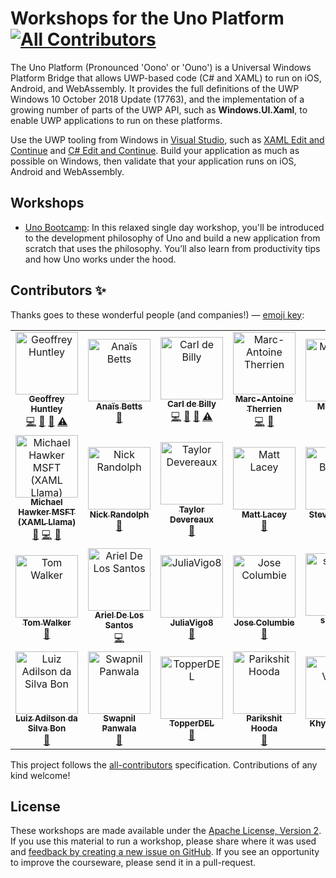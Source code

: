 # Workshops for the Uno Platform [![All Contributors](https://img.shields.io/badge/all_contributors-23-orange.svg?style=flat-square)](#contributors)

The Uno Platform (Pronounced 'Oono' or 'Ouno') is a Universal Windows Platform Bridge that allows UWP-based code (C# and XAML) to run on iOS, Android, and WebAssembly. It provides the full definitions of the UWP Windows 10 October 2018 Update (17763), and the implementation of a growing number of parts of the UWP API, such as **Windows.UI.Xaml**, to enable UWP applications to run on these platforms.

Use the UWP tooling from Windows in [Visual Studio](https://www.visualstudio.com/), such as [XAML Edit and Continue](https://blogs.msdn.microsoft.com/visualstudio/2016/04/06/ui-development-made-easier-with-xaml-edit-continue/) and [C# Edit and Continue](https://docs.microsoft.com/en-us/visualstudio/debugger/how-to-use-edit-and-continue-csharp). Build your application as much as possible on Windows, then validate that your application runs on iOS, Android and WebAssembly.

## Workshops

- [Uno Bootcamp](uno-bootcamp): In this relaxed single day workshop, you'll be introduced to the development philosophy of Uno and build a new application from scratch that uses the philosophy. You’ll also learn from productivity tips and how Uno works under the hood.

## Contributors ✨

Thanks goes to these wonderful people (and companies!)⁠ — [emoji key](https://allcontributors.org/docs/en/emoji-key):

<!-- ALL-CONTRIBUTORS-LIST:START - Do not remove or modify this section -->
<!-- prettier-ignore -->
<table>
  <tr>
    <td align="center"><a href="https://www.ghuntley.com/now"><img src="https://avatars0.githubusercontent.com/u/127353?v=4" width="100px;" alt="Geoffrey Huntley"/><br /><sub><b>Geoffrey Huntley</b></sub></a><br /><a href="https://github.com/unoplatform/workshops/commits?author=ghuntley" title="Code">💻</a> <a href="https://github.com/unoplatform/workshops/commits?author=ghuntley" title="Documentation">📖</a> <a href="#talk-ghuntley" title="Talks">📢</a> <a href="https://github.com/unoplatform/workshops/commits?author=ghuntley" title="Tests">⚠️</a></td>
    <td align="center"><a href="https://github.com/anaisbetts"><img src="https://avatars2.githubusercontent.com/u/1396?v=4" width="100px;" alt="Anaïs Betts"/><br /><sub><b>Anaïs Betts</b></sub></a><br /><a href="https://github.com/unoplatform/workshops/commits?author=anaisbetts" title="Documentation">📖</a></td>
    <td align="center"><a href="http://carl.debilly.net/"><img src="https://avatars1.githubusercontent.com/u/4174207?v=4" width="100px;" alt="Carl de Billy"/><br /><sub><b>Carl de Billy</b></sub></a><br /><a href="https://github.com/unoplatform/workshops/commits?author=carldebilly" title="Code">💻</a> <a href="https://github.com/unoplatform/workshops/commits?author=carldebilly" title="Documentation">📖</a> <a href="#talk-carldebilly" title="Talks">📢</a> <a href="https://github.com/unoplatform/workshops/commits?author=carldebilly" title="Tests">⚠️</a></td>
    <td align="center"><a href="https://github.com/Guidemarcus"><img src="https://avatars2.githubusercontent.com/u/17101674?v=4" width="100px;" alt="Marc-Antoine Therrien"/><br /><sub><b>Marc-Antoine Therrien</b></sub></a><br /><a href="https://github.com/unoplatform/workshops/commits?author=Guidemarcus" title="Code">💻</a> <a href="#design-Guidemarcus" title="Design">🎨</a></td>
    <td align="center"><a href="https://opensource.microsoft.com"><img src="https://avatars2.githubusercontent.com/u/6154722?v=4" width="100px;" alt="Microsoft"/><br /><sub><b>Microsoft</b></sub></a><br /><a href="https://github.com/unoplatform/workshops/commits?author=microsoft" title="Documentation">📖</a></td>
    <td align="center"><a href="https://github.com/agneszitte-nventive"><img src="https://avatars0.githubusercontent.com/u/16295702?v=4" width="100px;" alt="Agnes ZITTE"/><br /><sub><b>Agnes ZITTE</b></sub></a><br /><a href="https://github.com/unoplatform/workshops/commits?author=agneszitte-nventive" title="Documentation">📖</a> <a href="https://github.com/unoplatform/workshops/commits?author=agneszitte-nventive" title="Code">💻</a></td>
  </tr>
  <tr>
    <td align="center"><a href="https://www.twitter.com/XAMLLlama"><img src="https://avatars0.githubusercontent.com/u/24302614?v=4" width="100px;" alt="Michael Hawker MSFT (XAML Llama)"/><br /><sub><b>Michael Hawker MSFT (XAML Llama)</b></sub></a><br /><a href="#review-michael-hawker" title="Reviewed Pull Requests">👀</a> <a href="https://github.com/unoplatform/workshops/commits?author=michael-hawker" title="Code">💻</a> <a href="https://github.com/unoplatform/workshops/commits?author=michael-hawker" title="Documentation">📖</a></td>
    <td align="center"><a href="http://nicksnettravels.builttoroam.com"><img src="https://avatars2.githubusercontent.com/u/1614057?v=4" width="100px;" alt="Nick Randolph"/><br /><sub><b>Nick Randolph</b></sub></a><br /><a href="https://github.com/unoplatform/workshops/commits?author=nickrandolph" title="Documentation">📖</a></td>
    <td align="center"><a href="http://taylordevereaux.com"><img src="https://avatars2.githubusercontent.com/u/880207?v=4" width="100px;" alt="Taylor Devereaux"/><br /><sub><b>Taylor Devereaux</b></sub></a><br /><a href="https://github.com/unoplatform/workshops/commits?author=taylordevereaux" title="Documentation">📖</a></td>
    <td align="center"><a href="http://mrlacey.com/"><img src="https://avatars3.githubusercontent.com/u/189547?v=4" width="100px;" alt="Matt Lacey"/><br /><sub><b>Matt Lacey</b></sub></a><br /><a href="https://github.com/unoplatform/workshops/commits?author=mrlacey" title="Documentation">📖</a></td>
    <td align="center"><a href="https://github.com/kazo0"><img src="https://avatars3.githubusercontent.com/u/4793020?v=4" width="100px;" alt="Steve Bilogan"/><br /><sub><b>Steve Bilogan</b></sub></a><br /><a href="https://github.com/unoplatform/workshops/commits?author=kazo0" title="Documentation">📖</a></td>
    <td align="center"><a href="https://github.com/scottkuhl"><img src="https://avatars2.githubusercontent.com/u/4465616?v=4" width="100px;" alt="Scott Kuhl"/><br /><sub><b>Scott Kuhl</b></sub></a><br /><a href="https://github.com/unoplatform/workshops/commits?author=scottkuhl" title="Documentation">📖</a></td>
  </tr>
  <tr>
    <td align="center"><a href="http://www.13north.ca/"><img src="https://avatars2.githubusercontent.com/u/7881072?v=4" width="100px;" alt="Tom Walker"/><br /><sub><b>Tom Walker</b></sub></a><br /><a href="https://github.com/unoplatform/workshops/commits?author=TomWalkerCodes" title="Documentation">📖</a></td>
    <td align="center"><a href="http://Arieldelossantos.com"><img src="https://avatars0.githubusercontent.com/u/34275909?v=4" width="100px;" alt="Ariel De Los Santos"/><br /><sub><b>Ariel De Los Santos</b></sub></a><br /><a href="https://github.com/unoplatform/workshops/commits?author=Arieldelossantos" title="Code">💻</a></td>
    <td align="center"><a href="https://github.com/JuliaVigo8"><img src="https://avatars3.githubusercontent.com/u/11890609?v=4" width="100px;" alt="JuliaVigo8"/><br /><sub><b>JuliaVigo8</b></sub></a><br /><a href="https://github.com/unoplatform/workshops/commits?author=JuliaVigo8" title="Documentation">📖</a></td>
    <td align="center"><a href="https://github.com/jjcolumb"><img src="https://avatars0.githubusercontent.com/u/22223689?v=4" width="100px;" alt="Jose Columbie"/><br /><sub><b>Jose Columbie</b></sub></a><br /><a href="https://github.com/unoplatform/workshops/commits?author=jjcolumb" title="Documentation">📖</a></td>
    <td align="center"><a href="https://github.com/Sushi21"><img src="https://avatars0.githubusercontent.com/u/35455125?v=4" width="100px;" alt="sushi21"/><br /><sub><b>sushi21</b></sub></a><br /><a href="https://github.com/unoplatform/workshops/commits?author=sushi21" title="Code">💻</a></td>
    <td align="center"><a href="https://medium.com/@hminaya/"><img src="https://avatars1.githubusercontent.com/u/586656?v=4" width="100px;" alt="Hector Minaya"/><br /><sub><b>Hector Minaya</b></sub></a><br /><a href="https://github.com/unoplatform/workshops/commits?author=hminaya" title="Documentation">📖</a></td>
  </tr>
  <tr>
    <td align="center"><a href="http://luizbon.com"><img src="https://avatars1.githubusercontent.com/u/292532?v=4" width="100px;" alt="Luiz Adilson da Silva Bon"/><br /><sub><b>Luiz Adilson da Silva Bon</b></sub></a><br /><a href="https://github.com/unoplatform/workshops/commits?author=luizbon" title="Documentation">📖</a></td>
    <td align="center"><a href="https://github.com/panwalas"><img src="https://avatars3.githubusercontent.com/u/39371808?v=4" width="100px;" alt="Swapnil Panwala"/><br /><sub><b>Swapnil Panwala</b></sub></a><br /><a href="https://github.com/unoplatform/workshops/commits?author=panwalas" title="Documentation">📖</a></td>
    <td align="center"><a href="https://github.com/TopperDEL"><img src="https://avatars2.githubusercontent.com/u/1833242?v=4" width="100px;" alt="TopperDEL"/><br /><sub><b>TopperDEL</b></sub></a><br /><a href="https://github.com/unoplatform/workshops/commits?author=TopperDEL" title="Documentation">📖</a></td>
    <td align="center"><a href="https://github.com/Parikshit-Hooda"><img src="https://avatars1.githubusercontent.com/u/25405707?v=4" width="100px;" alt="Parikshit Hooda"/><br /><sub><b>Parikshit Hooda</b></sub></a><br /><a href="https://github.com/unoplatform/workshops/commits?author=Parikshit-Hooda" title="Documentation">📖</a></td>
    <td align="center"><a href="https://github.com/khyativalera"><img src="https://avatars3.githubusercontent.com/u/47522632?v=4" width="100px;" alt="Khyati Valera"/><br /><sub><b>Khyati Valera</b></sub></a><br /><a href="https://github.com/unoplatform/workshops/commits?author=khyativalera" title="Documentation">📖</a></td>
  </tr>
</table>

<!-- ALL-CONTRIBUTORS-LIST: END -->

This project follows the [all-contributors](https://github.com/all-contributors/all-contributors) specification. Contributions of any kind welcome!

## License 

These workshops are made available under the [Apache License, Version 2][license]. If you use this material to run a workshop, please share where it was used and [feedback by creating a new issue on GitHub][share-feedback]. If you see an opportunity to improve the courseware, please send it in a pull-request.

<!-- in-line links -->
[uno-platform]: https://platform.uno/

[license]: ../LICENSE
[share-feedback]: https://github.com/unoplatform/workshops/issues/new?labels=feedback%2C+untriaged&template=feedback.md
